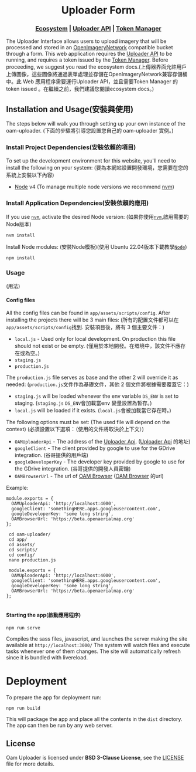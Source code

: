 <h1 align="center">Uploader Form</h1>

<div align="center">
  <h3>
  <a href="https://docs.openaerialmap.org/ecosystem/getting-started/">Ecosystem</a>
  <span> | </span>
  <a href="https://github.com/hotosm/oam-uploader-api">Uploader API</a>
  <span> | </span>
  <a href="https://github.com/hotosm/oam-uploader-admin">Token Manager</a>
  </h3>
</div>

The Uploader Interface allows users to upload imagery that will be processed and stored in an [OpenImageryNetwork](https://github.com/openimagerynetwork/oin-metadata-spec) compatible bucket through a form. This web application requires the [Uploader API](https://github.com/hotosm/oam-uploader-api) to be running, and requires a token issued by the [Token Manager](https://github.com/hotosm/oam-uploader-admin). Before proceeding, we suggest you read the ecosystem docs.(上傳器界面允許用戶上傳圖像，這些圖像將通過表單處理並存儲在OpenImageryNetwork兼容存儲桶中。此 Web 應用程序需要運行Uploader API，並且需要Token Manager 的 token issued 。在繼續之前，我們建議您閱讀ecosystem docs。)

## Installation and Usage(安裝與使用)

The steps below will walk you through setting up your own instance of the oam-uploader.
(下面的步驟將引導您設置您自己的 oam-uploader 實例。)

### Install Project Dependencies(安裝依賴的項目)
To set up the development environment for this website, you'll need to install the following on your system:
(要為本網站設置開發環境，您需要在您的系統上安裝以下內容)

- [Node](http://nodejs.org/) v4 (To manage multiple node versions we recommend [nvm](https://github.com/creationix/nvm))

### Install Application Dependencies(安裝依賴的應用)

If you use [`nvm`](https://github.com/creationix/nvm), activate the desired Node version:
(如果你使用[`nvm`](https://github.com/creationix/nvm),啟用需要的Node版本)

```
nvm install
```

Install Node modules:
(安裝Node模板)(使用 Ubuntu 22.04版本下載教學[`Node`](https://www.digitalocean.com/community/tutorials/how-to-install-node-js-on-ubuntu-22-04))

```
npm install
```

### Usage
(用法)

#### Config files
All the config files can be found in `app/assets/scripts/config`.
After installing the projects there will be 3 main files:
(所有的配置文件都可以在`app/assets/scripts/config`找到. 安裝項目後，將有 3 個主要文件：)
  - `local.js` - Used only for local development. On production this file should not exist or be empty.
                 (僅用於本地開發。在環境中，該文件不應存在或為空。)
  - `staging.js`
  - `production.js`

The `production.js` file serves as base and the other 2 will override it as needed:
(`production.js`文件作為基礎文件，其他 2 個文件將根據需要覆蓋它：)
  - `staging.js` will be loaded whenever the env variable `DS_ENV` is set to staging.
    (`staging.js` `DS_ENV`會加載當env 變量設置為暫存。)
  - `local.js` will be loaded if it exists.
    (`local.js`會被加載當它存在時。)

The following options must be set: (The used file will depend on the context)
(必須設置以下選項：（使用的文件將取決於上下文）)
  - `OAMUploaderApi` - The address of the [Uploader Api](https://github.com/hotosm/oam-uploader-api).
                       ([Uploader Api](https://github.com/hotosm/oam-uploader-api) 的地址)
  - `googleClient` - The client provided by google to use for the GDrive integration.
                     (谷哥提供的用戶端)
  - `googleDeveloperKey` - The developer key provided by google to use for the GDrive integration.
                     (谷哥提供的開發人員密鑰)
  - `OAMBrowserUrl` - The url of [OAM Browser](https://github.com/hotosm/oam-browser)
                     ([OAM Browser](https://github.com/hotosm/oam-browser) 的url)

Example:
``` 
module.exports = {
  OAMUploaderApi: 'http://localhost:4000',
  googleClient: 'somethingHERE.apps.googleusercontent.com',
  googleDeveloperKey: 'some long string',
  OAMBrowserUrl: 'https://beta.openaerialmap.org'
};
```
```
 cd oam-uploader/
 cd app/
 cd assets/
 cd scripts/
 cd config/
 nano production.js
 
 module.exports = {
  OAMUploaderApi: 'http://localhost:4000',
  googleClient: 'somethingHERE.apps.googleusercontent.com',
  googleDeveloperKey: 'some long string',
  OAMBrowserUrl: 'https://beta.openaerialmap.org'
};
 
```


#### Starting the app(啟動應用程序)

```
npm run serve
```
Compiles the sass files, javascript, and launches the server making the site available at `http://localhost:3000/`
The system will watch files and execute tasks whenever one of them changes.
The site will automatically refresh since it is bundled with livereload.

# Deployment
To prepare the app for deployment run:

```
npm run build
```
This will package the app and place all the contents in the `dist` directory.
The app can then be run by any web server.

## License
Oam Uploader is licensed under **BSD 3-Clause License**, see the [LICENSE](LICENSE) file for more details.
